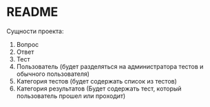 # README

Сущности проекта:

1) Вопрос
2) Ответ
3) Тест
4) Пользователь (будет разделяться на администратора тестов и обычного пользователя)
5) Категория тестов (будет содержать список из тестов)
6) Категория результатов (Будет содержать тест, который пользователь прошел или проходит)
